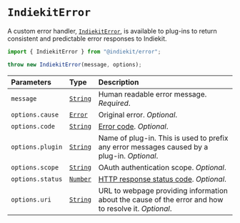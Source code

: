 # `IndiekitError`

A custom error handler, [`IndiekitError`](https://github.com/getindiekit/indiekit/blob/main/packages/error/index.js), is available to plug-ins to return consistent and predictable error responses to Indiekit.

```js
import { IndiekitError } from "@indiekit/error";

throw new IndiekitError(message, options);
```

| Parameters | Type | Description |
| :--------- | :--- | :---------- |
| `message` | [`String`][] | Human readable error message. _Required_. |
| `options.cause` | [`Error`][] | Original error. _Optional_. |
| `options.code` | [`String`][] | [Error code][]. _Optional_. |
| `options.plugin` | [`String`][] | Name of plug-in. This is used to prefix any error messages caused by a plug-in. _Optional_. |
| `options.scope` | [`String`][] | OAuth authentication scope. _Optional_. |
| `options.status` | [`Number`][] | [HTTP response status code][]. _Optional_. |
| `options.uri` | [`String`][] | URL to webpage providing information about the cause of the error and how to resolve it. _Optional_. |

[Error code]: https://github.com/getindiekit/indiekit/blob/main/packages/error/errors.js
[`Error`]: https://developer.mozilla.org/en-US/docs/Web/JavaScript/Reference/Global_Objects/Error
[`Number`]: https://developer.mozilla.org/en-US/docs/Web/JavaScript/Reference/Global_Objects/Number
[`Object`]: https://developer.mozilla.org/en-US/docs/Web/JavaScript/Reference/Global_Objects/Object
[`String`]: https://developer.mozilla.org/en-US/docs/Web/JavaScript/Reference/Global_Objects/String
[HTTP response status code]: https://developer.mozilla.org/en-US/docs/Web/HTTP/Status

